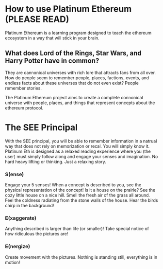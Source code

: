 # How to use Platinum Ethereum (PLEASE READ)
Platinum Ethereum is a learning program designed to teach the ethereum ecosystem in a way that will stick in your brain. 

## What does Lord of the Rings, Star Wars, and Harry Potter have in common?
They are cannonical universes with rich lore that attracts fans from all over. How do people seem to remember people, places, factions, events, and endless facts about these universes that do not even exist? People remember stories.

The Platinum Ethereum project aims to create a complete connonical universe with people, places, and things that represent concepts about the ethereum protocol. 

# The SEE Principal
With the SEE principal, you will be able to remember information in a natrual way that does not rely on memorization or recal. You will simply know it. Platinum Eth is designed as a relaxed reading experience where you (the user) must simply follow along and engage your senses and imagination. No hard heavy lifting or thinking. Just a relaxing story.

### S(ense)
Engage your 5 senses! When a concept is described to you, see the physical representation of the concept! Is it a house on the prairie? See the cozy little house on a nice hill. Smell the fresh air of the grass all around. Feel the coldness radiating from the stone walls of the house. Hear the birds chirp in the background!

### E(xaggerate)
Anything described is larger than life (or smaller)! Take special notice of how ridiculous the pictures are! 

### E(nergize)
Create movement with the pictures. Nothing is standing still, everything is in motion!
